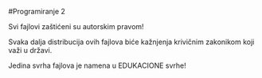 #Programiranje 2

Svi fajlovi zaštićeni su autorskim pravom! 

Svaka dalja distribucija ovih fajlova biće kažnjenja krivičnim zakonikom koji važi u državi. 

Jedina svrha fajlova je namena u EDUKACIONE svrhe!